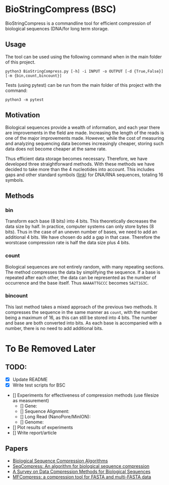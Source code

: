 # BioStringCompress (BSC)
BioStringCompress is a commandline tool for efficient compression of biological sequences (DNA/for long term storage.

## Usage

The tool can be used using the following command when in the main folder of this project.

`python3 BioStringCompress.py [-h] -i INPUT -o OUTPUT [-d {True,False}] [-m {bin,count,bincount}]`

Tests (using pytest) can be run from the main folder of this project with the command:

`python3 -m pytest`

## Motivation
Biological sequences provide a wealth of information, and each year there are improvements in the field are made.
Increasing the length of the reads is one of the major improvements made.
However, while the cost of measuring and analyzing sequencing data becomes increasingly cheaper, storing such data does not become cheaper at the same rate.

Thus efficient data storage becomes necessary. Therefore, we have developed three straightforward methods. With these methods we have decided to take more than the 4 nucleotides into account. This includes gaps and other standard symbols ([link](https://www.bioinformatics.org/sms/iupac.html)) for DNA/RNA sequences, totaling 16 symbols.

## Methods
### bin
Transform each base (8 bits) into 4 bits. This theoretically decreases the data size by half. In practice, computer systems can only store bytes (8 bits). Thus in the case of an uneven number of bases, we need to add an additional 4 bits. We have chosen do add a gap in that case. Therefore the worstcase compression rate is half the data size plus 4 bits.

### count
Biological sequences are not entirely random, with many repeating sections. The method compresses the data by simplifying the sequence. If a base is repeated after each other, the data can be represented as the number of occurrence and the base itself. Thus `AAAAATTGCCC` becomes `5A2T1G3C`.

### bincount
This last method takes a mixed approach of the previous two methods. It compresses the sequence in the same manner as `count`, with the number being a maximum of 16, as this can still be stored into 4 bits. The number and base are both converted into bits. As each base is accompanied with a number, there is no need to add additional bits.

# To Be Removed Later
## TODO:
  - [x] Update README
  - [x] Write test scripts for BSC
  - [] Experiments for effectiveness of compression methods (use filesize as measurement)
    - [] Gene:
    - [] Sequence Alignment:
    - [] Long Read (NanoPore/MinION):
    - [] Genome:
  - [] Plot results of experiments
  - [] Write report/article

## Papers
 * [Biological Sequence Compression Algorithms](https://www.jsbi.org/pdfs/journal1/GIW00/GIW00F05.pdf)
 * [SeqCompress: An algorithm for biological sequence compression](https://www.sciencedirect.com/science/article/pii/S0888754314001499)
 * [A Survey on Data Compression Methods for Biological Sequences](https://www.mdpi.com/2078-2489/7/4/56/htm)
 * [MFCompress: a compression tool for FASTA and multi-FASTA data](https://academic.oup.com/bioinformatics/article/30/1/117/236841)
